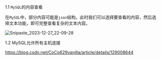 1.1 `MySQL`的内容查看

​		在`MySQL`中，部分内容可能是`json`结构，此时我们可以选择要查看的内容，然后选择文本功能，即可完整查看复杂的文本内容。

![Snipaste_2023-12-27_22-09-28](C:\Users\admin\Desktop\Snipaste_2023-12-27_22-09-28.png)

1.2 MySQL允许所有主机连接

https://blog.csdn.net/CoCo629vanilla/article/details/129008644